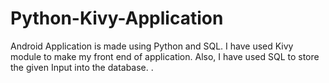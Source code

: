 # Python-Kivy-Application
Android Application is made using Python and SQL. I have used Kivy module to make my front end of application. Also, I have used SQL to store the given Input into the database. . 
